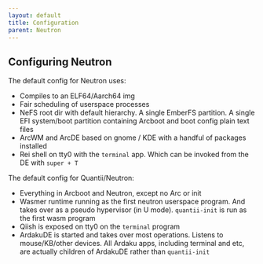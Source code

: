 ```yaml
---
layout: default
title: Configuration
parent: Neutron
---
```


## Configuring Neutron

The default config for Neutron uses:

- Compiles to an ELF64/Aarch64 img
- Fair scheduling of userspace processes
- NeFS root dir with default hierarchy. A single EmberFS partition. A single EFI system/boot partition containing Arcboot and boot config plain text files
- ArcWM and ArcDE based on gnome / KDE with a handful of packages installed
- Rei shell on tty0 with the `terminal` app. Which can be invoked from the DE with `super + T`

The default config for Quantii/Neutron:

- Everything in Arcboot and Neutron, except no Arc or init
- Wasmer runtime running as the first neutron userspace program. And takes over as a pseudo hypervisor (in U mode). `quantii-init` is run as the first wasm program
- Qiish is exposed on tty0 on the `terminal` program
- ArdakuDE is started and takes over most operations. Listens to mouse/KB/other devices. All Ardaku apps, including terminal and etc, are actually children of ArdakuDE rather than `quantii-init`
